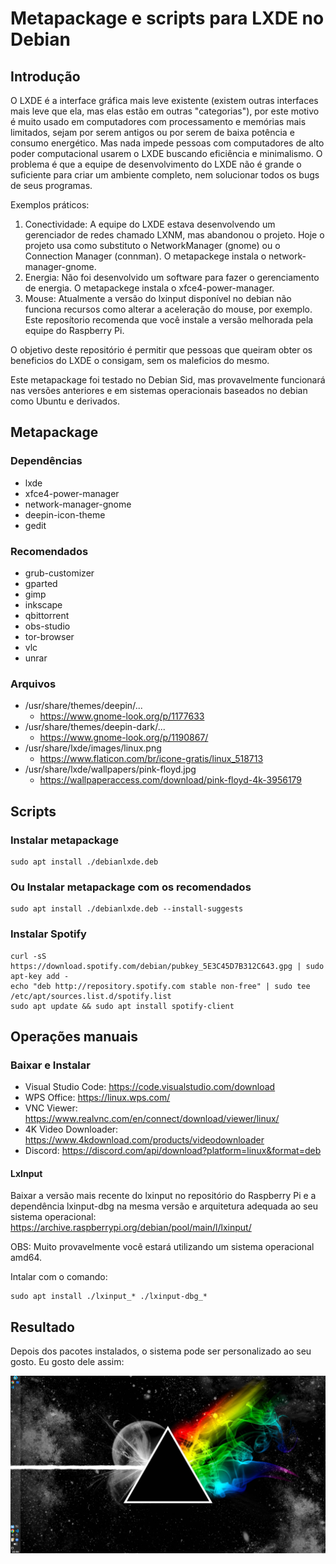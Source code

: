 # Metapackage e scripts para LXDE no Debian

## Introdução

O LXDE é a interface gráfica mais leve existente (existem outras interfaces mais leve que ela, mas elas estão em outras "categorias"), por este motivo é muito usado em computadores com processamento e memórias mais limitados, sejam por serem antigos ou por serem de baixa potência e consumo energético. Mas nada impede pessoas com computadores de alto poder computacional usarem o LXDE buscando eficiência e minimalismo. O problema é que a equipe de desenvolvimento do LXDE não é grande o suficiente para criar um ambiente completo, nem solucionar todos os bugs de seus programas.

Exemplos práticos:
1. Conectividade: A equipe do LXDE estava desenvolvendo um gerenciador de redes chamado LXNM, mas abandonou o projeto. Hoje o projeto usa como substituto o NetworkManager (gnome) ou o Connection Manager (connman). O metapackege instala o network-manager-gnome.
2. Energia: Não foi desenvolvido um software para fazer o gerenciamento de energia. O metapackege instala o xfce4-power-manager.
3. Mouse: Atualmente a versão do lxinput disponível no debian não funciona recursos como alterar a aceleração do mouse, por exemplo. Este reposítorio recomenda que você instale a versão melhorada pela equipe do Raspberry Pi.

O objetivo deste repositório é permitir que pessoas que queiram obter os beneficios do LXDE o consigam, sem os maleficios do mesmo.

Este metapackage foi testado no Debian Sid, mas provavelmente funcionará nas versões anteriores e em sistemas operacionais baseados no debian como Ubuntu e derivados.

## Metapackage

### Dependências

- lxde
- xfce4-power-manager
- network-manager-gnome
- deepin-icon-theme
- gedit

### Recomendados

- grub-customizer
- gparted
- gimp
- inkscape
- qbittorrent
- obs-studio
- tor-browser
- vlc
- unrar

### Arquivos

- /usr/share/themes/deepin/...
  - https://www.gnome-look.org/p/1177633
- /usr/share/themes/deepin-dark/...
  - https://www.gnome-look.org/p/1190867/
- /usr/share/lxde/images/linux.png
  - https://www.flaticon.com/br/icone-gratis/linux_518713
- /usr/share/lxde/wallpapers/pink-floyd.jpg
  - https://wallpaperaccess.com/download/pink-floyd-4k-3956179

## Scripts

### Instalar metapackage

    sudo apt install ./debianlxde.deb

### Ou Instalar metapackage com os recomendados

    sudo apt install ./debianlxde.deb --install-suggests

### Instalar Spotify

    curl -sS https://download.spotify.com/debian/pubkey_5E3C45D7B312C643.gpg | sudo apt-key add - 
    echo "deb http://repository.spotify.com stable non-free" | sudo tee /etc/apt/sources.list.d/spotify.list
    sudo apt update && sudo apt install spotify-client


## Operações manuais

### Baixar e Instalar

- Visual Studio Code: https://code.visualstudio.com/download
- WPS Office: https://linux.wps.com/
- VNC Viewer: https://www.realvnc.com/en/connect/download/viewer/linux/
- 4K Video Downloader: https://www.4kdownload.com/products/videodownloader
- Discord: https://discord.com/api/download?platform=linux&format=deb

#### LxInput

Baixar a versão mais recente do lxinput no repositório do Raspberry Pi e a dependência lxinput-dbg na mesma versão e arquitetura adequada ao seu sistema operacional: https://archive.raspberrypi.org/debian/pool/main/l/lxinput/

OBS: Muito provavelmente você estará utilizando um sistema operacional amd64.

Intalar com o comando:

    sudo apt install ./lxinput_* ./lxinput-dbg_*

## Resultado

Depois dos pacotes instalados, o sistema pode ser personalizado ao seu gosto. Eu gosto dele assim:

![Resultado LXDE](https://raw.githubusercontent.com/campagnani/DebianLxde/main/debian1.png)
